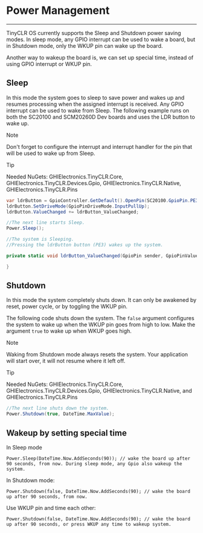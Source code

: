 # Power Management
---
TinyCLR OS currently supports the Sleep and Shutdown power saving modes. 
In sleep mode, any GPIO interrupt can be used to wake a board, but in Shutdown mode, only the WKUP pin can wake up the board.

Another way to wakeup the board is, we can set up special time, instead of using GPIO interrupt or WKUP pin.

## Sleep 
In this mode the system goes to sleep to save power and wakes up and resumes processing when the assigned interrupt is received. Any GPIO interrupt can be used to wake from Sleep. The following example runs on both the SC20100 and SCM20260D Dev boards and uses the LDR button to wake up. 

> [!Note]
> Don't forget to configure the interrupt and interrupt handler for the pin that will be used to wake up from Sleep.

> [!Tip]
> Needed NuGets: GHIElectronics.TinyCLR.Core, GHIElectronics.TinyCLR.Devices.Gpio, GHIElectronics.TinyCLR.Native, GHIElectronics.TinyCLR.Pins

```cs
var ldrButton = GpioController.GetDefault().OpenPin(SC20100.GpioPin.PE3);
ldrButton.SetDriveMode(GpioPinDriveMode.InputPullUp);
ldrButton.ValueChanged += ldrButton_ValueChanged;

//The next line starts Sleep.
Power.Sleep();

//The system is Sleeping.
//Pressing the ldrButton button (PE3) wakes up the system.

private static void ldrButton_ValueChanged(GpioPin sender, GpioPinValueChangedEventArgs e) {

}

```

## Shutdown
In this mode the system completely shuts down. It can only be awakened by reset, power cycle, or by toggling the WKUP pin.

The following code shuts down the system. The `false` argument configures the system to wake up when the WKUP pin goes from high to low. Make the argument `true` to wake up when WKUP goes high.

> [!Note]
> Waking from Shutdown mode always resets the system. Your application will start over, it will not resume where it left off.

> [!Tip]
> Needed NuGets: GHIElectronics.TinyCLR.Core, GHIElectronics.TinyCLR.Devices.Gpio, GHIElectronics.TinyCLR.Native, and GHIElectronics.TinyCLR.Pins

```cs
//The next line shuts down the system.
Power.Shutdown(true, DateTime.MaxValue); 

```

## Wakeup by setting special time

In Sleep mode
```
Power.Sleep(DateTime.Now.AddSeconds(90)); // wake the board up after 90 seconds, from now. During sleep mode, any Gpio also wakeup the system.
```

In Shutdown mode:
```
Power.Shutdown(false, DateTime.Now.AddSeconds(90); // wake the board up after 90 seconds, from now.
```

Use WKUP pin and time each other:
```
Power.Shutdown(false, DateTime.Now.AddSeconds(90); // wake the board up after 90 seconds, or press WKUP any time to wakeup system.
```


